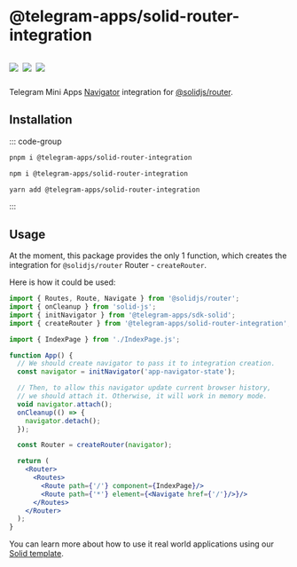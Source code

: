 # @telegram-apps/solid-router-integration

<p style="display: inline-flex; gap: 8px">
  <a href="https://npmjs.com/package/@telegram-apps/solid-router-integration">
    <img src="https://img.shields.io/npm/v/@telegram-apps/solid-router-integration?logo=npm"/>
  </a>
  <img src="https://img.shields.io/bundlephobia/minzip/@telegram-apps/solid-router-integration"/>
  <a href="https://github.com/Telegram-Mini-Apps/telegram-apps/tree/master/packages/solid-router-integration">
    <img src="https://img.shields.io/badge/source-black?logo=github"/>
  </a>
</p>

Telegram Mini Apps [Navigator](telegram-apps-sdk/1-0/navigation.md) integration
for [@solidjs/router](https://www.npmjs.com/package/@solidjs/router).

## Installation

::: code-group

```bash [pnpm]
pnpm i @telegram-apps/solid-router-integration
```

```bash [npm]
npm i @telegram-apps/solid-router-integration
```

```bash [yarn]
yarn add @telegram-apps/solid-router-integration
```

:::

## Usage

At the moment, this package provides the only 1 function, which creates the integration for
`@solidjs/router` Router - `createRouter`.

Here is how it could be used:

```jsx
import { Routes, Route, Navigate } from '@solidjs/router';
import { onCleanup } from 'solid-js';
import { initNavigator } from '@telegram-apps/sdk-solid';
import { createRouter } from '@telegram-apps/solid-router-integration';

import { IndexPage } from './IndexPage.js';

function App() {
  // We should create navigator to pass it to integration creation.
  const navigator = initNavigator('app-navigator-state');

  // Then, to allow this navigator update current browser history, 
  // we should attach it. Otherwise, it will work in memory mode.
  void navigator.attach();
  onCleanup(() => {
    navigator.detach();
  });

  const Router = createRouter(navigator);

  return (
    <Router>
      <Routes>
        <Route path={'/'} component={IndexPage}/>
        <Route path={'*'} element={<Navigate href={'/'}/>}/>
      </Routes>
    </Router>
  );
}
```

You can learn more about how to use it real world applications using
our [Solid template](https://github.com/Telegram-Mini-Apps/solidjs-template).

